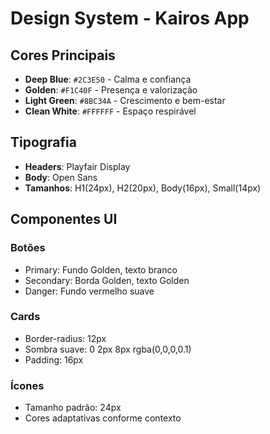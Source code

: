 # Design System - Kairos App

## Cores Principais
- **Deep Blue**: `#2C3E50` - Calma e confiança
- **Golden**: `#F1C40F` - Presença e valorização
- **Light Green**: `#8BC34A` - Crescimento e bem-estar
- **Clean White**: `#FFFFFF` - Espaço respirável

## Tipografia
- **Headers**: Playfair Display
- **Body**: Open Sans
- **Tamanhos**: H1(24px), H2(20px), Body(16px), Small(14px)

## Componentes UI
### Botões
- Primary: Fundo Golden, texto branco
- Secondary: Borda Golden, texto Golden
- Danger: Fundo vermelho suave

### Cards
- Border-radius: 12px
- Sombra suave: 0 2px 8px rgba(0,0,0,0.1)
- Padding: 16px

### Ícones
- Tamanho padrão: 24px
- Cores adaptativas conforme contexto
